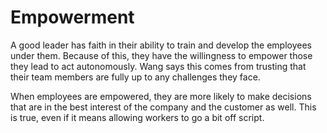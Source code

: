 # Empowerment

A good leader has faith in their ability to train and develop the employees under them. Because of this, they have the willingness to empower those they lead to act autonomously. Wang says this comes from trusting that their team members are fully up to any challenges they face.

When employees are empowered, they are more likely to make decisions that are in the best interest of the company and the customer as well. This is true, even if it means allowing workers to go a bit off script.